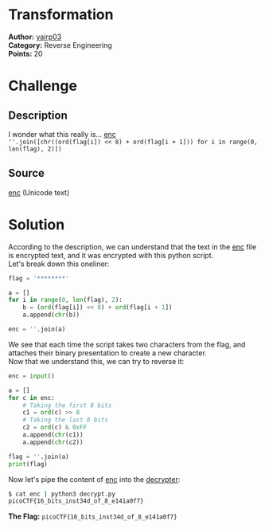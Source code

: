 # Transformation
**Author:** [yairp03](https://github.com/yairp03)  
**Category:** Reverse Engineering  
**Points:**  20

# Challenge
## Description
I wonder what this really is... [enc](./enc)  
`''.join([chr((ord(flag[i]) << 8) + ord(flag[i + 1])) for i in range(0, len(flag), 2)])`
## Source
[enc](./enc) (Unicode text)

# Solution
According to the description, we can understand that the text in the [enc](./enc) file is encrypted text, and it was encrypted with this python script.  
Let's break down this oneliner:
```py
flag = '********'

a = []
for i in range(0, len(flag), 2):
    b = (ord(flag[i]) << 8) + ord(flag[i + 1])
    a.append(chr(b))

enc = ''.join(a)
```
We see that each time the script takes two characters from the flag, and attaches their binary presentation to create a new character.  
Now that we understand this, we can try to reverse it:
```py
enc = input()

a = []
for c in enc:
    # Taking the first 8 bits
    c1 = ord(c) >> 8
    # Taking the last 8 bits
    c2 = ord(c) & 0xFF
    a.append(chr(c1))
    a.append(chr(c2))

flag = ''.join(a)
print(flag)
```

Now let's pipe the content of [enc](./enc) into the [decrypter](./decrypt.py):
```sh
$ cat enc | python3 decrypt.py
picoCTF{16_bits_inst34d_of_8_e141a0f7}
```

**The Flag:** `picoCTF{16_bits_inst34d_of_8_e141a0f7}`

